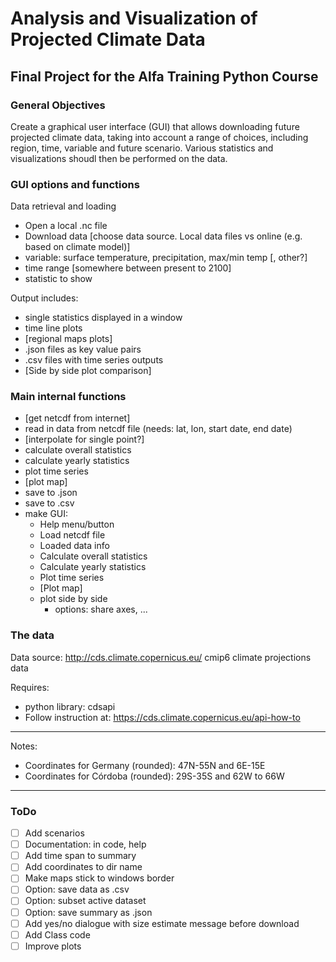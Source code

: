 # Analysis and Visualization of Projected Climate Data


## Final Project for the Alfa Training Python Course


### General Objectives

Create a graphical user interface (GUI) that allows downloading future projected climate data, taking into account a range of choices, including region, time, variable and future scenario. Various statistics and visualizations shoudl then be performed on the data.

### GUI options and functions

Data retrieval and loading

* Open a local .nc file
* Download data [choose data source. Local data files vs online (e.g. based on climate model)]
* variable: surface temperature, precipitation, max/min temp [, other?]
* time range [somewhere between present to 2100]
* statistic to show

Output includes:

* single statistics displayed in a window
* time line plots
* [regional maps plots]
* .json files as key value pairs
* .csv files with time series outputs
* [Side by side plot comparison]


### Main internal functions

* [get netcdf from internet]
* read in data from netcdf file (needs: lat, lon, start date, end date)
* [interpolate for single point?]  
* calculate overall statistics
* calculate yearly statistics
* plot time series
* [plot map]
* save to .json
* save to .csv
* make GUI:
    * Help menu/button
    * Load netcdf file
    * Loaded data info
    * Calculate overall statistics
    * Calculate yearly statistics
    * Plot time series
    * [Plot map]
    * plot side by side
        * options: share axes, ...
  
### The data

Data source:
http://cds.climate.copernicus.eu/
cmip6 climate projections data

Requires:
- python library: cdsapi
- Follow instruction at: https://cds.climate.copernicus.eu/api-how-to

---
Notes:
* Coordinates for Germany (rounded): 47N-55N and 6E-15E
* Coordinates for Córdoba (rounded): 29S-35S and 62W to 66W
---

### ToDo

- [ ] Add scenarios
- [ ] Documentation: in code, help
- [ ] Add time span to summary
- [ ] Add coordinates to dir name
- [ ] Make maps stick to windows border
- [ ] Option: save data as .csv
- [ ] Option: subset active dataset
- [ ] Option: save summary as .json
- [ ] Add yes/no dialogue with size estimate message before download
- [ ] Add Class code
- [ ] Improve plots
